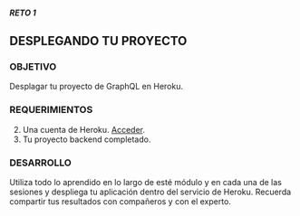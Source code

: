 ##### RETO 1
## DESPLEGANDO TU PROYECTO

### OBJETIVO
Desplagar tu proyecto de GraphQL en Heroku.

### REQUERIMIENTOS
2. Una cuenta de Heroku. [Acceder](https://id.heroku.com/login).
3. Tu proyecto backend completado.

### DESARROLLO
Utiliza todo lo aprendido en lo largo de esté módulo y en cada una de las sesiones y despliega tu aplicación dentro del servicio de Heroku. Recuerda compartir tus resultados con compañeros y con el experto.
